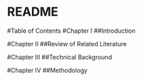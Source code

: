 # README

#Table of Contents 
#Chapter I
##Introduction

#Chapter II
##Review of Related Literature

#Chapter III
##Technical Background

#Chapter IV
##Methodology



